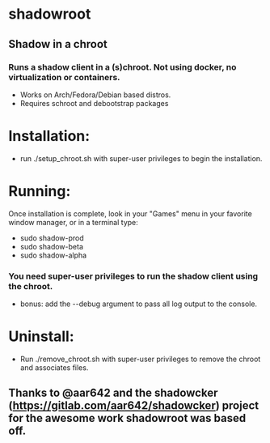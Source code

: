 # shadowroot

## Shadow in a chroot

### Runs a shadow client in a (s)chroot.  Not using docker, no virtualization or containers.

* Works on Arch/Fedora/Debian based distros.
* Requires schroot and debootstrap packages

# Installation:
- run ./setup_chroot.sh with super-user privileges to begin the installation.

# Running:
Once installation is complete, look in your "Games" menu in your favorite window manager, or in a terminal type:

* sudo shadow-prod
* sudo shadow-beta
* sudo shadow-alpha

### You need super-user privileges to run the shadow client using the chroot.

- bonus: add the --debug argument to pass all log output to the console.


# Uninstall:
* Run ./remove_chroot.sh with super-user privileges to remove the chroot and associates files.


## Thanks to @aar642 and the shadowcker (https://gitlab.com/aar642/shadowcker) project for the awesome work shadowroot was based off.
